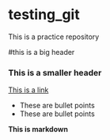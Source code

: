 # testing_git

This is a practice repository

#this is a big header

### This is a smaller header

[This is a link](https://codingnomads.co)

- These are bullet points
- These are bullet points

**This is markdown**
